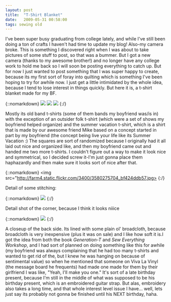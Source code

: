 ```yaml
---
layout: post
title:  "T-Shirt Blanket"
date:   2009-05-31 00:58:00
tags: sewing old
---
```

I've been super busy graduating from college lately, and while I've still been doing a ton of crafts I haven't had time to update my blog! Also-my camera broke. This is something I discovered right when I was about to take pictures of some stuff to post, so that was a bummer. But I got a new camera (thanks to my awesome brother!) and no longer have any college work to hold me back so I will soon be posting everything to catch up. But for now I just wanted to post something that I was super happy to create, because its my first sort of foray into quilting which is something I've been hoping to try for awhile now. I just get a little intimidated by the whole idea, because I tend to lose interest in things quickly. But here it is, a t-shirt blanket made for my BF.

{::nomarkdown}
<img src="http://farm4.static.flickr.com/3404/3579455241_813f9bec0f.jpg">
<img src="http://farm4.static.flickr.com/3341/3579459627_39d52c0a91.jpg">
<img src="http://farm4.static.flickr.com/3354/3580268850_3b0f5e0e23.jpg">
{:/}

Mostly its old band t-shirts (some of them bands my boyfriend was/is in) with the exception of an outsider folk t-shirt (which were a set of shows my boyfriend helped organize) and the summer vacation t-shirt, which is a shirt that is made by our awesome friend Mike based on a concept started in part by my boyfriend (the concept being live your life like its Summer Vacation :) The squares are sort of randomized because I originally had it all laid out nice and organized like, and then my boyfriend came out and handed me two more t-shirts. I couldn't figure out a way to make it look nice and symmetrical, so I decided screw it-I'm just gonna place them haphazardly and then make sure it looks sort of nice after that.

{::nomarkdown}
<img src="http://farm4.static.flickr.com/3400/3580275704_bf424ddb57.jpg>
{:/}

Detail of some stitching:

{::nomarkdown}
<img src="http://farm4.static.flickr.com/3318/3579461691_681b78795e.jpg">
{:/}

Detail shot of the corner, because I think it looks niiice

{::nomarkdown}
<img src="http://farm4.static.flickr.com/3396/3579453129_4779b851b7.jpg">
{:/}

A closeup of the back side. Its lined with some plain ol' broadcloth, because broadcloth is very inexpensive (plus it was on sale) and I like how soft it is.I got the idea from both the book *Generation-T* and *Sew Everything Workshop*, and I had sort of planned on doing something like this for awhile (my boyfriend was always complaining that he had too many t-shirts and wanted to get rid of the, but I knew he was hanging on because of sentimental value) so when he mentioned that someone on Viva La Vinyl (the message board he frequents) had made one made for them by their girlfriend I was like, "Yeah, I'll make you one." It's sort of a late birthday present, because I'm still in the middle of what was supposed to be his birthday present, which is an embroidered guitar strap. But alas, embroidery also takes a long time, and that whole interest level issue I have... well, lets just say its probably not gonna be finished until his NEXT birthday, haha.
